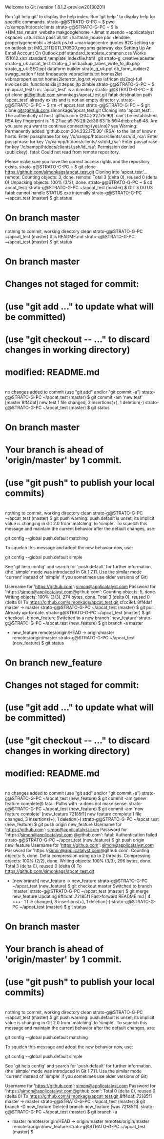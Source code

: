 Welcome to Git (version 1.8.1.2-preview20130201)


Run 'git help git' to display the help index.
Run 'git help <command>' to display help for specific commands.
strato-g@STRATO-G-PC ~
$ pwd
/c/xampp/htdocs/clients
strato-g@STRATO-G-PC ~
$ ls
+HM_tax_return_website                      makgooglehome
+Jimat                                      musendo
+applicatalyst                              ospaces
+aturistica                                 pass all.txt
+hartman_house                              pbr
+lendme                                     propertygonemobi
+letstalk                                   ps.txt
+marriagecentre                             quotes
B2C                                         setting up on outlook.txt
IMG_21112011_170500.png                     sms gateway.xlsx
Setting Up An Email Account On Outlook.pdf  standard_template_common.css
Works 151012.xlsx                           standard_template_indexfile.html
_git                                        strato-g_creative
acestar                                     strato-g_uk
apcat_test                                  strato-g_zim
backup_tabes_write_to_db.php                strato_g_uk-SEO.ppt
dataform builder                            strato_g_uk.ppt
db_form_builder2                            swagg_nation
f                                           test
findaquote                                  vebraclients.txt
homes2let                                   vebraproperties.txt
homes2leterror_log.txt                      viyex
iafrican                                    xls2sql-full
invoices                                    xls_functions.xls
jjt                                         zepad
jtp                                         zimble
strato-g@STRATO-G-PC ~
$ rm apcat_test/
rm: `apcat_test' is a directory
strato-g@STRATO-G-PC ~
$ git clone git@github.com:simonkags/apcat_test.git
fatal: destination path 'apcat_test' already exists and is not an empty director
y.
strato-g@STRATO-G-PC ~
$ rm -rf apcat_test
strato-g@STRATO-G-PC ~
$ git clone git@github.com:simonkags/apcat_test.git
Cloning into 'apcat_test'...
The authenticity of host 'github.com (204.232.175.90)' can't be established.
RSA key fingerprint is 16:27:ac:a5:76:28:2d:36:63:1b:56:4d:eb:df:a6:48.
Are you sure you want to continue connecting (yes/no)? yes
Warning: Permanently added 'github.com,204.232.175.90' (RSA) to the list of know
n hosts.
Enter passphrase for key '/c/xampp/htdocs/clients/.ssh/id_rsa':
Enter passphrase for key '/c/xampp/htdocs/clients/.ssh/id_rsa':
Enter passphrase for key '/c/xampp/htdocs/clients/.ssh/id_rsa':
Permission denied (publickey).
fatal: Could not read from remote repository.

Please make sure you have the correct access rights
and the repository exists.
strato-g@STRATO-G-PC ~
$ git clone https://github.com/simonkags/apcat_test.git
Cloning into 'apcat_test'...
remote: Counting objects: 3, done.
remote: Total 3 (delta 0), reused 0 (delta 0)
Unpacking objects: 100% (3/3), done.
strato-g@STRATO-G-PC ~
$ cd apcat_test/
strato-g@STRATO-G-PC ~/apcat_test (master)
$ GIT STATUS
fatal: cannot handle STATUS.exe internally
strato-g@STRATO-G-PC ~/apcat_test (master)
$ git status
# On branch master
nothing to commit, working directory clean
strato-g@STRATO-G-PC ~/apcat_test (master)
$ ls
README.md
strato-g@STRATO-G-PC ~/apcat_test (master)
$ git status
# On branch master
# Changes not staged for commit:
#   (use "git add <file>..." to update what will be committed)
#   (use "git checkout -- <file>..." to discard changes in working directory)
#
#       modified:   README.md
#
no changes added to commit (use "git add" and/or "git commit -a")
strato-g@STRATO-G-PC ~/apcat_test (master)
$ git commit -am 'new test'
[master 8ff4daf] new test
 1 file changed, 3 insertions(+), 1 deletion(-)
strato-g@STRATO-G-PC ~/apcat_test (master)
$ git status
# On branch master
# Your branch is ahead of 'origin/master' by 1 commit.
#   (use "git push" to publish your local commits)
#
nothing to commit, working directory clean
strato-g@STRATO-G-PC ~/apcat_test (master)
$ git push
warning: push.default is unset; its implicit value is changing in
Git 2.0 from 'matching' to 'simple'. To squelch this message
and maintain the current behavior after the default changes, use:

  git config --global push.default matching

To squelch this message and adopt the new behavior now, use:

  git config --global push.default simple

See 'git help config' and search for 'push.default' for further information.
(the 'simple' mode was introduced in Git 1.7.11. Use the similar mode
'current' instead of 'simple' if you sometimes use older versions of Git)

Username for 'https://github.com': simon@applicatalyst.com
Password for 'https://simon@applicatalyst.com@github.com':
Counting objects: 5, done.
Writing objects: 100% (3/3), 274 bytes, done.
Total 3 (delta 0), reused 0 (delta 0)
To https://github.com/simonkags/apcat_test.git
   cfcc9ef..8ff4daf  master -> master
strato-g@STRATO-G-PC ~/apcat_test (master)
$ git pull
Already up-to-date.
strato-g@STRATO-G-PC ~/apcat_test (master)
$ git checkout -b new_feature
Switched to a new branch 'new_feature'
strato-g@STRATO-G-PC ~/apcat_test (new_feature)
$ git branch -a
  master
* new_feature
  remotes/origin/HEAD -> origin/master
  remotes/origin/master
strato-g@STRATO-G-PC ~/apcat_test (new_feature)
$ git status
# On branch new_feature
# Changes not staged for commit:
#   (use "git add <file>..." to update what will be committed)
#   (use "git checkout -- <file>..." to discard changes in working directory)
#
#       modified:   README.md
#
no changes added to commit (use "git add" and/or "git commit -a")
strato-g@STRATO-G-PC ~/apcat_test (new_feature)
$ git commit -am @new feature complete@
fatal: Paths with -a does not make sense.
strato-g@STRATO-G-PC ~/apcat_test (new_feature)
$ git commit -am 'new feature complete'
[new_feature 72185f1] new feature complete
 1 file changed, 3 insertions(+), 1 deletion(-)
strato-g@STRATO-G-PC ~/apcat_test (new_feature)
$ git push origin new_feature
Username for 'https://github.com': simon@applicatalyst.com
Password for 'https://simon@applicatalyst.com   @github.com':
fatal: Authentication failed
strato-g@STRATO-G-PC ~/apcat_test (new_feature)
$ git push origin new_feature
Username for 'https://github.com': simon@applicatalyst.com
Password for 'https://simon@applicatalyst.com@github.com':
Counting objects: 5, done.
Delta compression using up to 2 threads.
Compressing objects: 100% (2/2), done.
Writing objects: 100% (3/3), 296 bytes, done.
Total 3 (delta 0), reused 0 (delta 0)
To https://github.com/simonkags/apcat_test.git
 * [new branch]      new_feature -> new_feature
strato-g@STRATO-G-PC ~/apcat_test (new_feature)
$ git checkout master
Switched to branch 'master'
strato-g@STRATO-G-PC ~/apcat_test (master)
$ git merge new_feature
Updating 8ff4daf..72185f1
Fast-forward
 README.md | 4 +++-
 1 file changed, 3 insertions(+), 1 deletion(-)
strato-g@STRATO-G-PC ~/apcat_test (master)
$ git status
# On branch master
# Your branch is ahead of 'origin/master' by 1 commit.
#   (use "git push" to publish your local commits)
#
nothing to commit, working directory clean
strato-g@STRATO-G-PC ~/apcat_test (master)
$ git push
warning: push.default is unset; its implicit value is changing in
Git 2.0 from 'matching' to 'simple'. To squelch this message
and maintain the current behavior after the default changes, use:

  git config --global push.default matching

To squelch this message and adopt the new behavior now, use:

  git config --global push.default simple

See 'git help config' and search for 'push.default' for further information.
(the 'simple' mode was introduced in Git 1.7.11. Use the similar mode
'current' instead of 'simple' if you sometimes use older versions of Git)

Username for 'https://github.com': simon@applicatalyst.com
Password for 'https://simon@applicatalyst.com@github.com':
Total 0 (delta 0), reused 0 (delta 0)
To https://github.com/simonkags/apcat_test.git
   8ff4daf..72185f1  master -> master
strato-g@STRATO-G-PC ~/apcat_test (master)
$ git branch -D new_feature
Deleted branch new_feature (was 72185f1).
strato-g@STRATO-G-PC ~/apcat_test (master)
$ git branch -a
* master
  remotes/origin/HEAD -> origin/master
  remotes/origin/master
  remotes/origin/new_feature
strato-g@STRATO-G-PC ~/apcat_test (master)
$